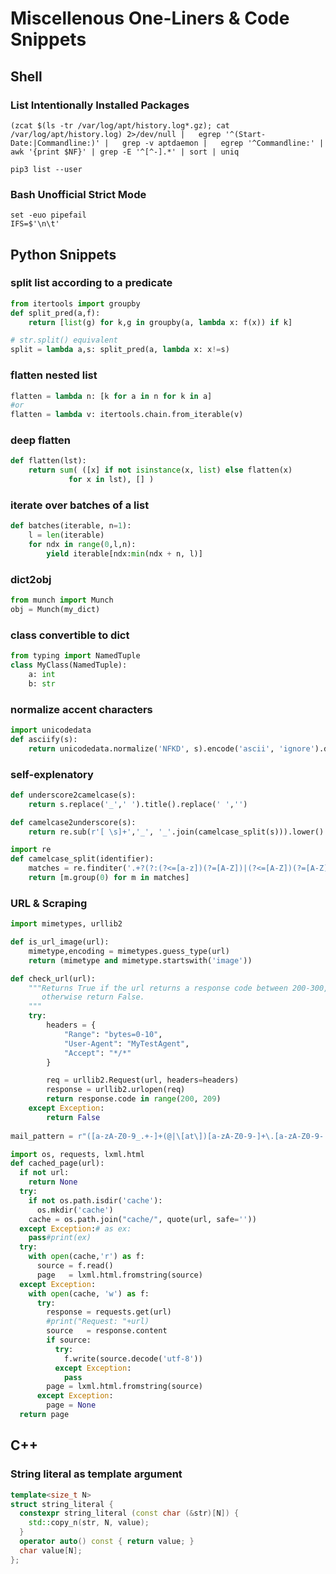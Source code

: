 # Miscellenous One-Liners & Code Snippets

## Shell

### List Intentionally Installed Packages 
```shell
(zcat $(ls -tr /var/log/apt/history.log*.gz); cat /var/log/apt/history.log) 2>/dev/null |   egrep '^(Start-Date:|Commandline:)' |   grep -v aptdaemon |   egrep '^Commandline:' | awk '{print $NF}' | grep -E '^[^-].*' | sort | uniq
```

```shell
pip3 list --user
```

### Bash Unofficial Strict Mode
```shell
set -euo pipefail
IFS=$'\n\t'
```

## Python Snippets



### split list according to a predicate

```python
from itertools import groupby
def split_pred(a,f):
    return [list(g) for k,g in groupby(a, lambda x: f(x)) if k]

# str.split() equivalent
split = lambda a,s: split_pred(a, lambda x: x!=s)
```

### flatten nested list
```python
flatten = lambda n: [k for a in n for k in a]
#or
flatten = lambda v: itertools.chain.from_iterable(v)
```

### deep flatten

```python
def flatten(lst):
	return sum( ([x] if not isinstance(x, list) else flatten(x)
		     for x in lst), [] )
```

### iterate over batches of a list
```python
def batches(iterable, n=1):
    l = len(iterable)
    for ndx in range(0,l,n):
        yield iterable[ndx:min(ndx + n, l)]
```

### dict2obj
```python
from munch import Munch
obj = Munch(my_dict)
```
### class convertible to dict
```python
from typing import NamedTuple
class MyClass(NamedTuple):
    a: int
    b: str
```

### normalize accent characters
```python
import unicodedata
def asciify(s):
    return unicodedata.normalize('NFKD', s).encode('ascii', 'ignore').decode('utf-8')
```

### self-explenatory
```python
def underscore2camelcase(s):
    return s.replace('_',' ').title().replace(' ','')

def camelcase2underscore(s):
    return re.sub(r'[ \s]+','_', '_'.join(camelcase_split(s))).lower()

import re
def camelcase_split(identifier):
    matches = re.finditer('.+?(?:(?<=[a-z])(?=[A-Z])|(?<=[A-Z])(?=[A-Z][a-z])|$)', identifier)
    return [m.group(0) for m in matches]
```
### URL & Scraping
```python
import mimetypes, urllib2

def is_url_image(url): 
    mimetype,encoding = mimetypes.guess_type(url)
    return (mimetype and mimetype.startswith('image'))

def check_url(url):
    """Returns True if the url returns a response code between 200-300,
       otherwise return False.
    """
    try:
        headers = {
            "Range": "bytes=0-10",
            "User-Agent": "MyTestAgent",
            "Accept": "*/*"
        }

        req = urllib2.Request(url, headers=headers)
        response = urllib2.urlopen(req)
        return response.code in range(200, 209)
    except Exception:
        return False
   
mail_pattern = r"([a-zA-Z0-9_.+-]+(@|\[at\])[a-zA-Z0-9-]+\.[a-zA-Z0-9-.]+)"

import os, requests, lxml.html
def cached_page(url):
  if not url:
    return None
  try:
    if not os.path.isdir('cache'):
      os.mkdir('cache')
    cache = os.path.join("cache/", quote(url, safe=''))
  except Exception:# as ex:
    pass#print(ex)
  try:
    with open(cache,'r') as f:
      source = f.read()
      page   = lxml.html.fromstring(source)
  except Exception:
    with open(cache, 'w') as f:
      try:
        response = requests.get(url)
        #print("Request: "+url)
        source   = response.content
        if source:
          try:
            f.write(source.decode('utf-8'))
          except Exception:
            pass
        page = lxml.html.fromstring(source)
      except Exception:
        page = None
  return page
```

## C++

### String literal as template argument

```cpp
template<size_t N>
struct string_literal {
  constexpr string_literal (const char (&str)[N]) {
    std::copy_n(str, N, value);
  }
  operator auto() const { return value; }
  char value[N];
};
```
